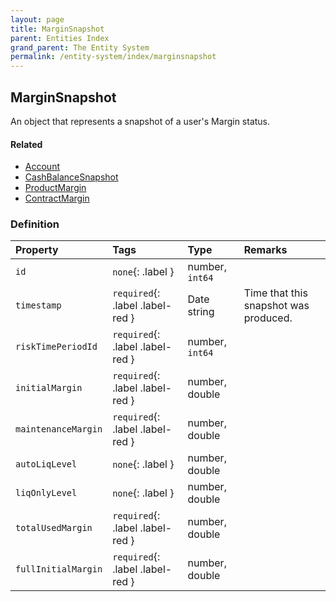 ```yaml
---
layout: page
title: MarginSnapshot
parent: Entities Index
grand_parent: The Entity System
permalink: /entity-system/index/marginsnapshot
---
```


## MarginSnapshot
An object that represents a snapshot of a user's Margin status.

#### Related
- [Account]({{site.baseurl}}/entity-system/index/account)
- [CashBalanceSnapshot]({{site.baseurl}}/entity-system/index/cashbalancesnapshot)
- [ProductMargin]({{site.baseurl}}/entity-system/index/productmargin)
- [ContractMargin]({{site.baseurl}}/entity-system/index/contractmargin)

### Definition

| Property | Tags | Type | Remarks
|:---------|:-----|:-----|:-------
| `id` | `none`{: .label } | number, `int64` | 
| `timestamp` | `required`{: .label .label-red } | Date string | Time that this snapshot was produced.
| `riskTimePeriodId` | `required`{: .label .label-red } | number, `int64` | 
| `initialMargin` | `required`{: .label .label-red } | number, double | 
| `maintenanceMargin` | `required`{: .label .label-red } | number, double | 
| `autoLiqLevel` | `none`{: .label } | number, double | 
| `liqOnlyLevel` | `none`{: .label } | number, double | 
| `totalUsedMargin` | `required`{: .label .label-red } | number, double | 
| `fullInitialMargin` | `required`{: .label .label-red } | number, double | 